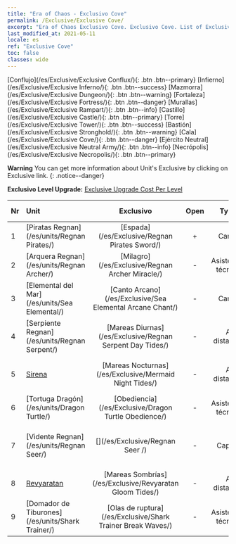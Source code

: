 ```yaml
---
title: "Era of Chaos - Exclusivo Cove"
permalink: /Exclusive/Exclusive Cove/
excerpt: "Era of Chaos Exclusivo Cove. Exclusivo Cove. List of Exclusivo Cove in Era of Chaos"
last_modified_at: 2021-05-11
locale: es
ref: "Exclusive Cove"
toc: false
classes: wide
---
```

 [Conflujo](/es/Exclusive/Exclusive Conflux/){: .btn .btn--primary} [Infierno](/es/Exclusive/Exclusive Inferno/){: .btn .btn--success} [Mazmorra](/es/Exclusive/Exclusive Dungeon/){: .btn .btn--warning} [Fortaleza](/es/Exclusive/Exclusive Fortress/){: .btn .btn--danger} [Murallas](/es/Exclusive/Exclusive Rampart/){: .btn .btn--info} [Castillo](/es/Exclusive/Exclusive Castle/){: .btn .btn--primary} [Torre](/es/Exclusive/Exclusive Tower/){: .btn .btn--success} [Bastión](/es/Exclusive/Exclusive Stronghold/){: .btn .btn--warning} [Cala](/es/Exclusive/Exclusive Cove/){: .btn .btn--danger} [Ejército Neutral](/es/Exclusive/Exclusive Neutral Army/){: .btn .btn--info} [Necrópolis](/es/Exclusive/Exclusive Necropolis/){: .btn .btn--primary} 

**Warning** You can get more information about Unit's Exclusive by clicking on Exclusive link. 
{: .notice--danger}

 **Exclusivo Level Upgrade:** [Exclusive Upgrade Cost Per Level](/Exclusive/ExclusiveUpgradeCostPerLevel/)

  | Nr |         Unit        | Exclusivo | Open  |    Type   |  Item to Rank UP      |  Aspecto   |
  |:---|:--------------------|:-------------:|:-----:|:---------:|:---------------------:|:-------:|
  | 1  | [Piratas Regnan](/es/units/Regnan Pirates/) | [Espada](/es/Exclusive/Regnan Pirates Sword/) | + | Carga | [Ficha de espada](/ItemsES/con_912/) | - |
  | 2  | [Arquera Regnan](/es/units/Regnan Archer/) | [Milagro](/es/Exclusive/Regnan Archer Miracle/) | - | Asistencia técnica | - | - |
  | 3  | [Elemental del Mar](/es/units/Sea Elemental/) | [Canto Arcano](/es/Exclusive/Sea Elemental Arcane Chant/) | - | Carga | [Ficha de Canto Arcano](/ItemsES/con_915/) | - |
  | 4  | [Serpiente Regnan](/es/units/Regnan Serpent/) | [Mareas Diurnas](/es/Exclusive/Regnan Serpent Day Tides/) | - | A distancia | [Ficha de Mareas Diurnas](/ItemsES/con_1003/) | [Aspecto Especial de Mareas Diurnas](/ItemsES/con_671/) |
  | 5  | [Sirena](/es/units/Mermaid/) | [Mareas Nocturnas](/es/Exclusive/Mermaid Night Tides/) | - | A distancia | [Ficha de Mareas Nocturnas](/ItemsES/con_1004/) | [Aspecto Especial de Mareas Nocturnas](/ItemsES/con_672/) |
  | 6  | [Tortuga Dragón](/es/units/Dragon Turtle/) | [Obediencia](/es/Exclusive/Dragon Turtle Obedience/) | - | Asistencia técnica | [Ficha de Obediencia](/ItemsES/con_1005/) | [Aspecto Especial de Obediencia](/ItemsES/con_673/) |
  | 7  | [Vidente Regnan](/es/units/Regnan Seer/) | [](/es/Exclusive/Regnan Seer /) | - | Capital | [Alma de estandarte de La ciudad del océano](/ItemsES/con_1006/) | [Tool_2990709](/ItemsES/con_674/) |
  | 8  | [Revyaratan](/es/units/Revyaratan/) | [Mareas Sombrías](/es/Exclusive/Revyaratan Gloom Tides/) | - | A distancia | - | - |
  | 9  | [Domador de Tiburones](/es/units/Shark Trainer/) | [Olas de ruptura](/es/Exclusive/Shark Trainer Break Waves/) | - | Asistencia técnica | - | - |
